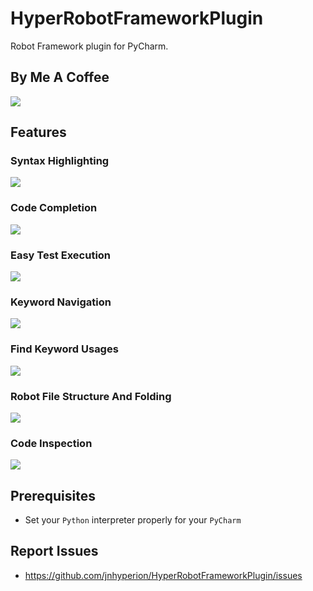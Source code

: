 # HyperRobotFrameworkPlugin
<!-- Plugin description -->
Robot Framework plugin for PyCharm.

## By Me A Coffee
![](https://raw.githubusercontent.com/jnhyperion/HyperRobotFrameworkPlugin/main/docs/imgs/qr.png)
## Features
### Syntax Highlighting
![](https://raw.githubusercontent.com/jnhyperion/HyperRobotFrameworkPlugin/main/docs/imgs/syntax_highlighting.png)
### Code Completion
![](https://raw.githubusercontent.com/jnhyperion/HyperRobotFrameworkPlugin/main/docs/imgs/auto_suggestion.png)
### Easy Test Execution
![](https://raw.githubusercontent.com/jnhyperion/HyperRobotFrameworkPlugin/main/docs/imgs/cases_execution.png)
### Keyword Navigation
![](https://raw.githubusercontent.com/jnhyperion/HyperRobotFrameworkPlugin/main/docs/imgs/keyword_navigation.png)
### Find Keyword Usages
![](https://raw.githubusercontent.com/jnhyperion/HyperRobotFrameworkPlugin/main/docs/imgs/find_keyword_usages.png)
### Robot File Structure And Folding
![](https://raw.githubusercontent.com/jnhyperion/HyperRobotFrameworkPlugin/main/docs/imgs/file_structure_and_folding.png)
### Code Inspection
![](https://raw.githubusercontent.com/jnhyperion/HyperRobotFrameworkPlugin/main/docs/imgs/code_inspection.png)

## Prerequisites
  * Set your `Python` interpreter properly for your `PyCharm`

## Report Issues
  * https://github.com/jnhyperion/HyperRobotFrameworkPlugin/issues

<!-- Plugin description end -->
